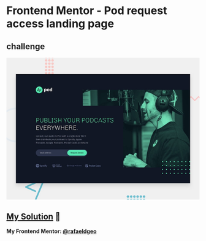 # Frontend Mentor - Pod request access landing page
## challenge

![Design preview for the Pod request access landing page coding challenge](./preview.jpg)

## [My Solution](https://rafaeldgeo.github.io/my-practices-in-the-frontend-mentor/newbie/pod-request-access-landing-page/) 🚀
**My Frontend Mentor: [@rafaeldgeo](https://www.frontendmentor.io/profile/rafaeldgeo)**

